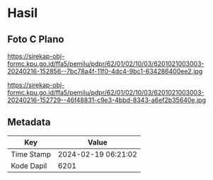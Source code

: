 # Hasil

## Foto C Plano

https://sirekap-obj-formc.kpu.go.id/ffa5/pemilu/pdpr/62/01/02/10/03/6201021003003-20240216-152856--7bc78a4f-11f0-4dc4-9bc1-634286400ee2.jpg

https://sirekap-obj-formc.kpu.go.id/ffa5/pemilu/pdpr/62/01/02/10/03/6201021003003-20240216-152729--46f48831-c9e3-4bbd-8343-a6ef2b35640e.jpg


## Metadata

| Key        | Value               |
| ---------- | ------------------- |
| Time Stamp | 2024-02-19 06:21:02 |
| Kode Dapil | 6201                |



